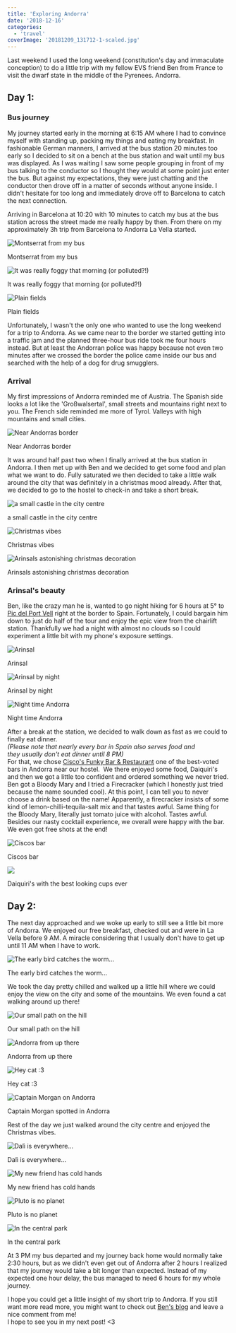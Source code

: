 ```yaml
---
title: 'Exploring Andorra'
date: '2018-12-16'
categories:
  - 'travel'
coverImage: '20181209_131712-1-scaled.jpg'
---
```


Last weekend I used the long weekend (constitution's day and immaculate conception) to do a little trip with my fellow EVS friend Ben from France to visit the dwarf state in the middle of the Pyrenees. Andorra.

## Day 1: 

### Bus journey

My journey started early in the morning at 6:15 AM where I had to convince myself with standing up, packing my things and eating my breakfast. In fashionable German manners, I arrived at the bus station 20 minutes too early so I decided to sit on a bench at the bus station and wait until my bus was displayed. As I was waiting I saw some people grouping in front of my bus talking to the conductor so I thought they would at some point just enter the bus. But against my expectations, they were just chatting and the conductor then drove off in a matter of seconds without anyone inside. I didn't hesitate for too long and immediately drove off to Barcelona to catch the next connection.

Arriving in Barcelona at 10:20 with 10 minutes to catch my bus at the bus station across the street made me really happy by then. From there on my approximately 3h trip from Barcelona to Andorra La Vella started.

![Montserrat from my bus](images/P_20181208_111827-1-1024x768.jpg)

Montserrat from my bus

![It was really foggy that morning (or polluted?!)](images/P_20181208_120523-1-1024x768.jpg)

It was really foggy that morning (or polluted?!)

![Plain fields](images/P_20181208_122706-1-1024x768.jpg)

Plain fields

Unfortunately, I wasn't the only one who wanted to use the long weekend for a trip to Andorra. As we came near to the border we started getting into a traffic jam and the planned three-hour bus ride took me four hours instead. But at least the Andorran police was happy because not even two minutes after we crossed the border the police came inside our bus and searched with the help of a dog for drug smugglers.

### Arrival

My first impressions of Andorra reminded me of Austria. The Spanish side looks a lot like the 'Großwalsertal', small streets and mountains right next to you. The French side reminded me more of Tyrol. Valleys with high mountains and small cities.

![Near Andorras border](images/P_20181208_141254-1-1024x768.jpg)

Near Andorras border

It was around half past two when I finally arrived at the bus station in Andorra. I then met up with Ben and we decided to get some food and plan what we want to do. Fully saturated we then decided to take a little walk around the city that was definitely in a christmas mood already. After that, we decided to go to the hostel to check-in and take a short break.

![a small castle in the city centre](images/P_20181208_153508-1024x768.jpg)

a small castle in the city centre

![Christmas vibes](images/P_20181208_161916-1024x768.jpg)

Christmas vibes

![Arinsals astonishing christmas decoration](images/P_20181208_173335-1024x768.jpg)

Arinsals astonishing christmas decoration

### Arinsal's beauty

Ben, like the crazy man he is, wanted to go night hiking for 6 hours at 5° to [Pic del Port Vell](https://www.google.com/maps/dir/Arinsal,+Andorra/Pic+del+Port+Vell/@42.5719302,1.4512174,15z/data=!3m1!4b1!4m14!4m13!1m5!1m1!1s0x12af5fa4fd8cf1a5:0x92c1e92956a49e58!2m2!1d1.4818459!2d42.5748011!1m5!1m1!1s0x12af58ce0359dc37:0xfd81b0dced22d417!2m2!1d1.4380718!2d42.5710834!3e2) right at the border to Spain. Fortunately, I could bargain him down to just do half of the tour and enjoy the epic view from the chairlift station. Thankfully we had a night with almost no clouds so I could experiment a little bit with my phone's exposure settings.

![Arinsal](images/P_20181208_173423-1024x768.jpg)

Arinsal

![Arinsal by night](images/P_20181208_191512-1024x768.jpg)

Arinsal by night

![Night time Andorra](images/P_20181208_200515-1024x768.jpg)

Night time Andorra

After a break at the station, we decided to walk down as fast as we could to finally eat dinner.   
_(Please note that nearly every bar in Spain also serves food and they usually don't eat dinner until 8 PM)_  
For that, we chose [Cisco's Funky Bar & Restaurant](https://www.tripadvisor.de/Restaurant_Review-g190393-d3737744-Reviews-Cisco_s_Funky_Bar_Restaurant-Arinsal_La_Massana_Parish.html) one of the best-voted bars in Andorra near our hostel.  We there enjoyed some food, Daiquiri's and then we got a little too confident and ordered something we never tried. Ben got a Bloody Mary and I tried a Firecracker (which I honestly just tried because the name sounded cool). At this point, I can tell you to never choose a drink based on the name! Apparently, a firecracker insists of some kind of lemon-chilli-tequila-salt mix and that tastes awful. Same thing for the Bloody Mary, literally just tomato juice with alcohol. Tastes awful. Besides our nasty cocktail experience, we overall were happy with the bar. We even got free shots at the end!

![Ciscos bar](images/P_20181208_220440-1024x768.jpg)

Ciscos bar

![](images/IMG_20181208_220411-1-1024x768.jpg)

Daiquiri's with the best looking cups ever

## Day 2:

The next day approached and we woke up early to still see a little bit more of Andorra. We enjoyed our free breakfast, checked out and were in La Vella before 9 AM. A miracle considering that I usually don't have to get up until 11 AM when I have to work.

![The early bird catches the worm...](images/P_20181209_101518-1024x768.jpg)

The early bird catches the worm...

We took the day pretty chilled and walked up a little hill where we could enjoy the view on the city and some of the mountains. We even found a cat walking around up there!

![Our small path on the hill](images/P_20181209_101527-1024x768.jpg)

Our small path on the hill

![Andorra from up there](images/P_20181209_101618-1024x768.jpg)

Andorra from up there

![Hey cat :3](images/P_20181209_103659-1024x768.jpg)

Hey cat :3

![Captain Morgan on Andorra](images/P_20181209_104214-1024x768.jpg)

Captain Morgan spotted in Andorra

Rest of the day we just walked around the city centre and enjoyed the Christmas vibes.

![Dalì is everywhere...](images/P_20181209_120113-1024x768.jpg)

Dalì is everywhere...

![My new friend has cold hands](images/P_20181209_121407-EFFECTS-768x1024.jpg)

My new friend has cold hands

![Pluto is no planet](images/P_20181209_121525-1024x768.jpg)

Pluto is no planet

![In the central park](images/P_20181209_131730-1024x576.jpg)

In the central park

At 3 PM my bus departed and my journey back home would normally take 2:30 hours, but as we didn't even get out of Andorra after 2 hours I realized that my journey would take a bit longer than expected. Instead of my expected one hour delay, the bus managed to need 6 hours for my whole journey.

I hope you could get a little insight of my short trip to Andorra. If you still want more read more, you might want to check out [Ben's blog](https://gerardjournaliste.wordpress.com/2018/12/15/up-lleida-andorra-tarrega-dos-semanas-passadas-explosivas/) and leave a nice comment from me!  
I hope to see you in my next post! <3
